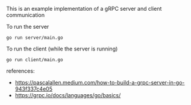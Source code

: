 This is an example implementation of a gRPC server and client communication

To run the server
```
go run server/main.go
```

To run the client (while the server is running)
```
go run client/main.go
```

references:
- https://pascalallen.medium.com/how-to-build-a-grpc-server-in-go-943f337c4e05
- https://grpc.io/docs/languages/go/basics/

